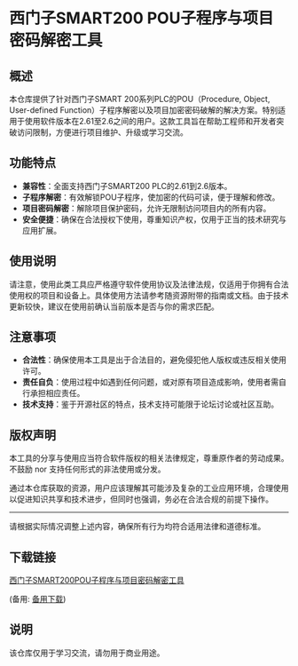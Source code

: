 # 西门子SMART200 POU子程序与项目密码解密工具

## 概述
本仓库提供了针对西门子SMART 200系列PLC的POU（Procedure, Object, User-defined Function）子程序解密以及项目加密密码破解的解决方案。特别适用于使用软件版本在2.61至2.6之间的用户。这款工具旨在帮助工程师和开发者突破访问限制，方便进行项目维护、升级或学习交流。

## 功能特点
- **兼容性**：全面支持西门子SMART200 PLC的2.61到2.6版本。
- **子程序解密**：有效解锁POU子程序，使加密的代码可读，便于理解和修改。
- **项目密码解密**：解除项目保护密码，允许无限制访问项目内的所有内容。
- **安全便捷**：确保在合法授权下使用，尊重知识产权，仅用于正当的技术研究与应用扩展。

## 使用说明
请注意，使用此类工具应严格遵守软件使用协议及法律法规，仅适用于你拥有合法使用权的项目和设备上。具体使用方法请参考随资源附带的指南或文档。由于技术更新较快，建议在使用前确认当前版本是否与你的需求匹配。

## 注意事项
- **合法性**：确保使用本工具是出于合法目的，避免侵犯他人版权或违反相关使用许可。
- **责任自负**：使用过程中如遇到任何问题，或对原有项目造成影响，使用者需自行承担相应责任。
- **技术支持**：鉴于开源社区的特点，技术支持可能限于论坛讨论或社区互助。

## 版权声明
本工具的分享与使用应当符合软件版权的相关法律规定，尊重原作者的劳动成果。不鼓励 nor 支持任何形式的非法使用或分发。

通过本仓库获取的资源，用户应该理解其可能涉及复杂的工业应用环境，合理使用以促进知识共享和技术进步，但同时也强调，务必在合法合规的前提下操作。

---

请根据实际情况调整上述内容，确保所有行为均符合适用法律和道德标准。

## 下载链接
[西门子SMART200POU子程序与项目密码解密工具]() 

(备用: [备用下载](https://pan.baidu.com/s/1PZPsKyBvf2488fITIW_hnQ?pwd=1234))

## 说明

该仓库仅用于学习交流，请勿用于商业用途。
